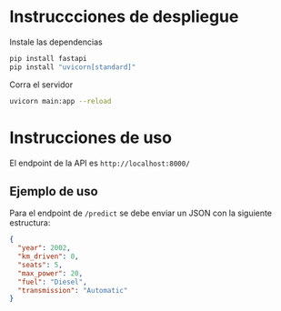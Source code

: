 # Instruccciones de despliegue

Instale las dependencias

```bash
pip install fastapi
pip install "uvicorn[standard]" 
```

Corra el servidor

```bash
uvicorn main:app --reload
```

# Instrucciones de uso

El endpoint de la API es `http://localhost:8000/`

## Ejemplo de uso

Para el endpoint de `/predict` se debe enviar un JSON con la siguiente estructura:

```json
{
  "year": 2002,
  "km_driven": 0,
  "seats": 5,
  "max_power": 20,
  "fuel": "Diesel",
  "transmission": "Automatic"
}
```